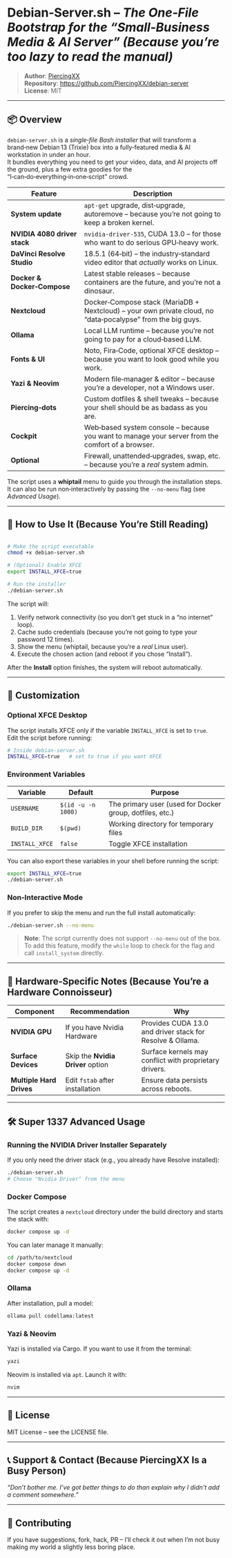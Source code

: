 # **Debian‑Server.sh** – *The One‑File Bootstrap for the “Small‑Business Media & AI Server” (Because you’re too lazy to read the manual)*

> **Author**: [PiercingXX](https://github.com/PiercingXX)  
> **Repository**: <https://github.com/PiercingXX/debian-server>  
> **License**: MIT  

---

## 📦 Overview

`debian-server.sh` is a *single‑file Bash installer* that will transform a brand‑new Debian 13 (Trixie) box into a fully‑featured media & AI workstation in under an hour.  
It bundles everything you need to get your video, data, and AI projects off the ground, plus a few extra goodies for the “I‑can‑do‑everything‑in‑one‑script” crowd.

| Feature | Description |
|---------|-------------|
| **System update** | `apt‑get` upgrade, dist‑upgrade, autoremove – because you’re not going to keep a broken kernel. |
| **NVIDIA 4080 driver stack** | `nvidia-driver-535`, CUDA 13.0 – for those who want to do serious GPU‑heavy work. |
| **DaVinci Resolve Studio** | 18.5.1 (64‑bit) – the industry‑standard video editor that *actually* works on Linux. |
| **Docker & Docker‑Compose** | Latest stable releases – because containers are the future, and you’re not a dinosaur. |
| **Nextcloud** | Docker‑Compose stack (MariaDB + Nextcloud) – your own private cloud, no “data‑pocalypse” from the big guys. |
| **Ollama** | Local LLM runtime – because you’re not going to pay for a cloud‑based LLM. |
| **Fonts & UI** | Noto, Fira‑Code, optional XFCE desktop – because you want to look good while you work. |
| **Yazi & Neovim** | Modern file‑manager & editor – because you’re a developer, not a Windows user. |
| **Piercing‑dots** | Custom dotfiles & shell tweaks – because your shell should be as badass as you are. |
| **Cockpit** | Web‑based system console – because you want to manage your server from the comfort of a browser. |
| **Optional** | Firewall, unattended‑upgrades, swap, etc. – because you’re a *real* system admin. |

The script uses a **whiptail** menu to guide you through the installation steps.  
It can also be run non‑interactively by passing the `--no‑menu` flag (see *Advanced Usage*).

---


## 🚀 How to Use It (Because You’re Still Reading)

  

```bash

# Make the script executable
chmod +x debian-server.sh

# (Optional) Enable XFCE
export INSTALL_XFCE=true

# Run the installer
./debian-server.sh

```

The script will:

1. Verify network connectivity (so you don’t get stuck in a “no internet” loop).
2. Cache sudo credentials (because you’re not going to type your password 12 times).
3. Show the menu (whiptail, because you’re a *real* Linux user).
4. Execute the chosen action (and reboot if you chose “Install”).


After the **Install** option finishes, the system will reboot automatically.

---

## 🔧 Customization

### Optional XFCE Desktop

The script installs XFCE only if the variable `INSTALL_XFCE` is set to `true`.  
Edit the script before running:

```bash
# Inside debian-server.sh
INSTALL_XFCE=true   # set to true if you want XFCE
```

### Environment Variables

| Variable | Default | Purpose |
|----------|---------|---------|
| `USERNAME` | `$(id -u -n 1000)` | The primary user (used for Docker group, dotfiles, etc.) |
| `BUILD_DIR` | `$(pwd)` | Working directory for temporary files |
| `INSTALL_XFCE` | `false` | Toggle XFCE installation |

You can also export these variables in your shell before running the script:

```bash
export INSTALL_XFCE=true
./debian-server.sh
```

### Non‑Interactive Mode

If you prefer to skip the menu and run the full install automatically:

```bash
./debian-server.sh --no-menu
```

> **Note**: The script currently does not support `--no-menu` out of the box.  
> To add this feature, modify the `while` loop to check for the flag and call `install_system` directly.

---

## 🔌 Hardware‑Specific Notes (Because You’re a Hardware Connoisseur)


| Component                | Recommendation                    | Why                                                       |
| ------------------------ | --------------------------------- | --------------------------------------------------------- |
| **NVIDIA GPU**           | If you have Nvidia Hardware       | Provides CUDA 13.0 and driver stack for Resolve & Ollama. |
| **Surface Devices**      | Skip the **Nvidia Driver** option | Surface kernels may conflict with proprietary drivers.    |
| **Multiple Hard Drives** | Edit `fstab` after installation   | Ensure data persists across reboots.                      |


---
## 🛠️ Super 1337 Advanced Usage

### Running the NVIDIA Driver Installer Separately

If you only need the driver stack (e.g., you already have Resolve installed):

```bash
./debian-server.sh
# Choose "Nvidia Driver" from the menu
```

### Docker Compose

The script creates a `nextcloud` directory under the build directory and starts the stack with:

```bash
docker compose up -d
```

You can later manage it manually:

```bash
cd /path/to/nextcloud
docker compose down
docker compose up -d
```

### Ollama

After installation, pull a model:

```bash
ollama pull codellama:latest
```

### Yazi & Neovim

Yazi is installed via Cargo. If you want to use it from the terminal:

```bash
yazi
```

Neovim is installed via `apt`. Launch it with:

```bash
nvim
```


---

## 📄 License

MIT License – see the LICENSE file.

---

## 📞 Support & Contact (Because PiercingXX Is a Busy Person)

*“Don’t bother me. I’ve got better things to do than explain why I didn't add a comment somewhere.”*


---

## 🤝 Contributing

If you have suggestions, fork, hack, PR – I’ll check it out when I’m not busy making my world a slightly less boring place.